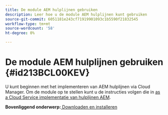 ```yaml
---
title: De module AEM hulplijnen gebruiken
description: Leer hoe u de module AEM hulplijnen kunt gebruiken
source-git-commit: 6051181e243cf71919901093c1b5590f21832545
workflow-type: tm+mt
source-wordcount: '58'
ht-degree: 0%

---
```



# De module AEM hulplijnen gebruiken {#id213BCL00KEV}

U kunt beginnen met het implementeren van AEM hulplijnen via Cloud Manager. Om de module op te stellen kunt u de instructies volgen die in [as a Cloud Service implementatie van hulplijnen AEM](https://experienceleague.adobe.com/docs/experience-manager-xml-documentation-learn/tutorials/release-info/release-notes/cloud-release-notes/deploy-xml-on-aemaacs.html).

**Bovenliggend onderwerp:**[ Downloaden en installeren](download-install.md)


